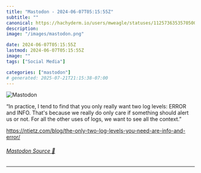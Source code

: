 ```yaml
---
title: "Mastodon - 2024-06-07T05:15:55Z"
subtitle: ""
canonical: https://hachyderm.io/users/mweagle/statuses/112573635357050068
description:
image: "/images/mastodon.png"

date: 2024-06-07T05:15:55Z
lastmod: 2024-06-07T05:15:55Z
image: ""
tags: ["Social Media"]

categories: ["mastodon"]
# generated: 2025-07-21T21:15:38-07:00
---
```

![Mastodon](/images/mastodon.png)

<p>“In practice, I tend to find that you only really want two log levels: ERROR and INFO. That&#39;s because we really do only care if something should alert us or not. For all the other uses of logs, we want to see all the context.”</p><p><a href="https://ntietz.com/blog/the-only-two-log-levels-you-need-are-info-and-error/" target="_blank" rel="nofollow noopener noreferrer" translate="no"><span class="invisible">https://</span><span class="ellipsis">ntietz.com/blog/the-only-two-l</span><span class="invisible">og-levels-you-need-are-info-and-error/</span></a></p>


###### [Mastodon Source 🐘](https://hachyderm.io/@mweagle/112573635357050068)

___
